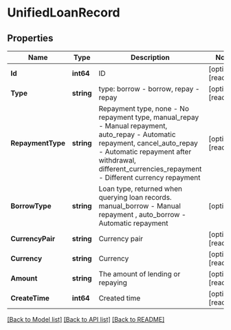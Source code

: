 # UnifiedLoanRecord

## Properties

Name | Type | Description | Notes
------------ | ------------- | ------------- | -------------
**Id** | **int64** | ID | [optional] [readonly] 
**Type** | **string** | type: borrow - borrow, repay - repay | [optional] [readonly] 
**RepaymentType** | **string** | Repayment type, none - No repayment type, manual_repay - Manual repayment, auto_repay - Automatic repayment, cancel_auto_repay - Automatic repayment after withdrawal, different_currencies_repayment - Different currency repayment | [optional] [readonly] 
**BorrowType** | **string** | Loan type, returned when querying loan records. manual_borrow - Manual repayment , auto_borrow - Automatic repayment | [optional] 
**CurrencyPair** | **string** | Currency pair | [optional] [readonly] 
**Currency** | **string** | Currency | [optional] [readonly] 
**Amount** | **string** | The amount of lending or repaying | [optional] [readonly] 
**CreateTime** | **int64** | Created time | [optional] [readonly] 

[[Back to Model list]](../README.md#documentation-for-models) [[Back to API list]](../README.md#documentation-for-api-endpoints) [[Back to README]](../README.md)


